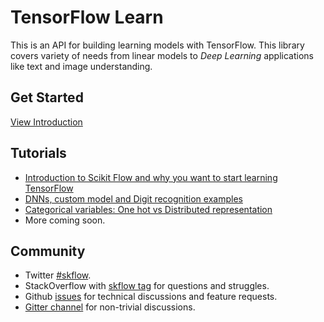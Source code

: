 # TensorFlow Learn

This is an API for building learning models with TensorFlow.
This library covers variety of needs from linear models to *Deep Learning*
applications like text and image understanding.

## Get Started

[View Introduction](get_started/index.md)

## Tutorials

-  [Introduction to Scikit Flow and why you want to start learning
   TensorFlow](https://medium.com/@ilblackdragon/tensorflow-tutorial-part-1-c559c63c0cb1)
-  [DNNs, custom model and Digit recognition
   examples](https://medium.com/@ilblackdragon/tensorflow-tutorial-part-2-9ffe47049c92>)
-  [Categorical variables: One hot vs Distributed
   representation](https://medium.com/@ilblackdragon/tensorflow-tutorial-part-3-c5fc0662bc08>)
-  More coming soon.

## Community

- Twitter [#skflow](https://twitter.com/search?q=skflow&src=typd>).
- StackOverflow with
[skflow tag](http://stackoverflow.com/questions/tagged/skflow>)
for questions and struggles.
- Github [issues](https://github.com/tensorflow/tensorflow/issues>)
for technical discussions and feature requests.
- [Gitter channel](https://gitter.im/tensorflow/skflow>)
for non-trivial discussions.
